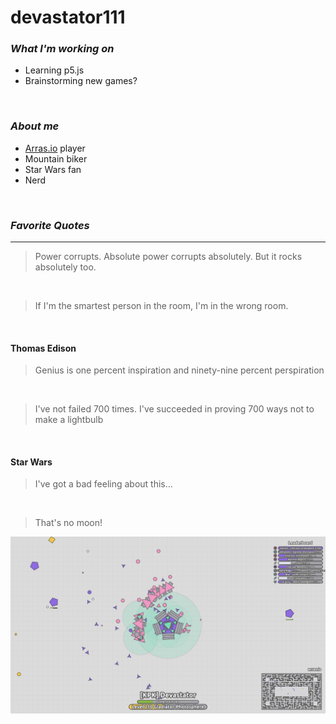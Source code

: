 # **devastator111**
###  _What I'm working on_
- Learning p5.js
- Brainstorming new games?
<br>

### _About me_
- [Arras.io](https://arras.io) player
- Mountain biker
- Star Wars fan
- Nerd
<br>

### _Favorite Quotes_
***
>Power corrupts.  Absolute power corrupts absolutely.  But it rocks absolutely too.
<br>

>If I'm the smartest person in the room, I'm in the wrong room.
<br>

#### Thomas Edison
>Genius is one percent inspiration and ninety-nine percent perspiration
<br>

>I've not failed 700 times.  I've succeeded in proving 700 ways not to make a lightbulb
<br>

#### Star Wars
>I've got a bad feeling about this...
<br>

>That's no moon!

![myImage](https://github.com/devastator111/devastator111/blob/df3accf61c8c726f69553f06d8de67ec2ee313de/Screenshot%202024-02-17%205.07.21%20PM.png)
